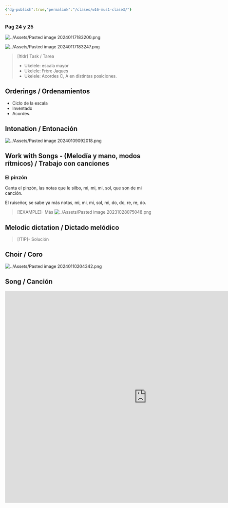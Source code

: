 ```yaml
---
{"dg-publish":true,"permalink":"/clases/w16-mus1-clase3/"}
---
```




<div class=slide>

### Pag 24 y 25

![../Assets/Pasted image 20240117183200.png](/img/user/Assets/Pasted%20image%2020240117183200.png)

</div>
<div class="slide">

![../Assets/Pasted image 20240117183247.png](/img/user/Assets/Pasted%20image%2020240117183247.png)

</div>
<div class=slide>

> [!tldr] Task / Tarea
> - Ukelele: escala mayor
> - Ukelele: Frère Jaques
> - Ukelele: Acordes C, A en distintas posiciones.

</div>
<div class=slide>

## Orderings / Ordenamientos

- Ciclo de la escala
- Inventado
- Acordes.

</div>
<div class=slide>

## Intonation / Entonación

![../Assets/Pasted image 20240109092018.png](/img/user/Assets/Pasted%20image%2020240109092018.png)

</div>
<div class=slide>

## Work with Songs - (Melodía y mano, modos rítmicos) / Trabajo con canciones

### El pinzón

Canta el pinzón, las notas que le silbo,
mi, mi, mi, sol, que son de mi canción.

El ruiseñor, se sabe ya más notas,
mi, mi, mi, sol, mi, do, do, re, re, do.

>[!EXAMPLE]- Más
> ![../Assets/Pasted image 20231028075048.png](/img/user/Assets/Pasted%20image%2020231028075048.png)

</div>
<div class=slide>

## Melodic dictation / Dictado melódico

> [!TIP]- Solución
> <div id="paper5"></div>
> <script> document.addEventListener("DOMContentLoaded", function() { window.ABCJS.renderAbc("paper5", `X: 1\nT: Dictado Melódico\nM: 2/4\nL: 1/4\nK: C\nE F|G G|E2 |E2 |D E |F F|E D|C2 |]\n`); }); </script>

</div>
<div class=slide>

## Choir / Coro

![../Assets/Pasted image 20240110204342.png](/img/user/Assets/Pasted%20image%2020240110204342.png)

</div>
<div class=slide>

## Song / Canción

<iframe width="927" height="695" src="https://www.youtube.com/embed/HZs_d9yT2Uw" title="Christell - Dubidubidu" frameborder="0" allow="accelerometer; autoplay; clipboard-write; encrypted-media; gyroscope; picture-in-picture; web-share" allowfullscreen></iframe>

</div> 
